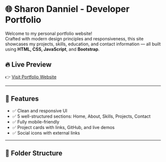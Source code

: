 # 🌐 Sharon Danniel - Developer Portfolio

Welcome to my personal portfolio website!  
Crafted with modern design principles and responsiveness, this site showcases my projects, skills, education, and contact information — all built using **HTML, CSS, JavaScript**, and **Bootstrap**.

## 🔥 Live Preview

👉 [Visit Portfolio Website](https://devbysharon.netlify.app/)

---

## 📌 Features

- ✅ Clean and responsive UI
- ✅ 5 well-structured sections: Home, About, Skills, Projects, Contact
- ✅ Fully mobile-friendly
- ✅ Project cards with links, GitHub, and live demos
- ✅ Social icons with external links

---

## 📁 Folder Structure
